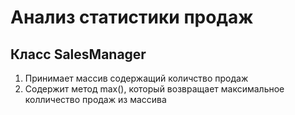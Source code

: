 # Анализ статистики продаж
## Класс SalesManager
1. Принимает массив содержащий количство продаж
1. Содержит метод max(), который возвращает максимальное колличество продаж из массива